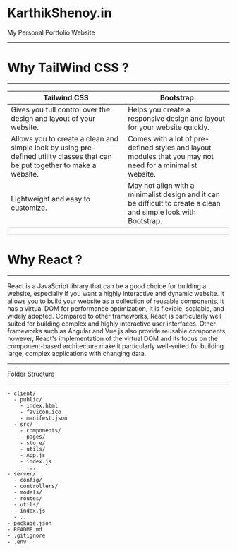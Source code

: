 # KarthikShenoy.in
My Personal Portfolio Website
***
# Why TailWind CSS ?
***
|                                                                      Tailwind CSS                                                                     |                                                                       Bootstrap                                                                       |
|------------------------------------------------------------------------------------------------------------------------------------------------|------------------------------------------------------------------------------------------------------------------------------------------------|
| Gives you full control over the design and layout of your website.                                                                              | Helps you create a responsive design and layout for your website quickly.                                                                         |
| Allows you to create a clean and simple look by using pre-defined utility classes that can be put together to make a website.                        | Comes with a lot of pre-defined styles and layout modules that you may not need for a minimalist website.                                         |
| Lightweight and easy to customize.                                                                                                                | May not align with a minimalist design and it can be difficult to create a clean and simple look with Bootstrap.                                    |

***
# Why React ?
***
React is a JavaScript library that can be a good choice for building a website, especially if you want a highly interactive and dynamic website. It allows you to build your website as a collection of reusable components, it has a virtual DOM for performance optimization, it is flexible, scalable, and widely adopted.
Compared to other frameworks, React is particularly well suited for building complex and highly interactive user interfaces. Other frameworks such as Angular and Vue.js also provide reusable components, however, React's implementation of the virtual DOM and its focus on the component-based architecture make it particularly well-suited for building large, complex applications with changing data.

***
Folder Structure
***
```
- client/
  - public/
    - index.html
    - favicon.ico
    - manifest.json
  - src/
    - components/
    - pages/
    - store/
    - utils/
    - App.js
    - index.js
    - ...
- server/
  - config/
  - controllers/
  - models/
  - routes/
  - utils/
  - index.js
  - ...
- package.json
- README.md
- .gitignore
- .env
```

<!-- Please keep in mind that GitHub markdown uses --- to create horizontal lines as well, but it's used for creating tables and it's not recommended to use it as a separator between sections. -->
